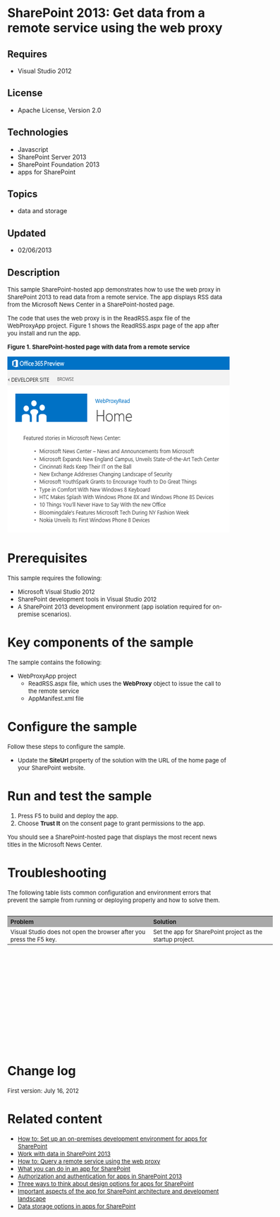 # SharePoint 2013: Get data from a remote service using the web proxy
## Requires
- Visual Studio 2012
## License
- Apache License, Version 2.0
## Technologies
- Javascript
- SharePoint Server 2013
- SharePoint Foundation 2013
- apps for SharePoint
## Topics
- data and storage
## Updated
- 02/06/2013
## Description

<p><span style="font-size:small">This sample SharePoint-hosted app demonstrates how to use the web proxy in SharePoint 2013 to read data from a remote service. The app displays RSS data from the Microsoft News Center in a SharePoint-hosted page.</span></p>
<p><span style="font-size:small">The code that uses the web proxy is in the ReadRSS.aspx file of the WebProxyApp project. Figure 1 shows the ReadRSS.aspx page of the app after you install and run the app.</span></p>
<p><strong><span style="font-size:small">Figure 1. SharePoint-hosted page with data from a remote service</span></strong></p>
<p><span style="font-size:small"><img id="67633" src="67633-fig1.png" alt="" width="557" height="398"></span></p>
<h1>Prerequisites</h1>
<p><span style="font-size:small">This sample requires the following:</span></p>
<ul>
<li><span style="font-size:small">Microsoft Visual Studio 2012</span> </li><li><span style="font-size:small">SharePoint development tools in Visual Studio 2012</span>
</li><li><span style="font-size:small">A SharePoint 2013 development environment (app isolation required for on-premise scenarios).</span>
</li></ul>
<h1>Key components of the sample</h1>
<p><span style="font-size:small">The sample contains the following:</span></p>
<ul>
<li><span style="font-size:small">WebProxyApp project</span>
<ul>
<li><span style="font-size:small">ReadRSS.aspx file, which uses the <strong>WebProxy</strong> object to issue the call to the remote service</span>
</li><li><span style="font-size:small">AppManifest.xml file</span> </li></ul>
</li></ul>
<h1>Configure the sample</h1>
<p><span style="font-size:small">Follow these steps to configure the sample.</span></p>
<ul>
<li><span style="font-size:small">Update the <strong>SiteUrl</strong> property of the solution with the URL of the home page of your SharePoint website.</span>
</li></ul>
<h1>Run and test the sample</h1>
<ol>
<li><span style="font-size:small">Press F5 to build and deploy the app.</span> </li><li><span style="font-size:small">Choose <strong>Trust It</strong> on the consent page to grant permissions to the app.</span>
</li></ol>
<p><span style="font-size:small">You should see a SharePoint-hosted page that displays the most recent news titles in the Microsoft News Center.</span></p>
<h1>Troubleshooting</h1>
<p><span style="font-size:small">The following table lists common configuration and environment errors that prevent the sample from running or deploying properly and how to solve them.</span></p>
<table border="0" cellspacing="5" cellpadding="5" frame="void" align="left" style="width:602px; height:140px">
<tbody>
<tr style="background-color:#a9a9a9">
<th align="left" scope="col"><strong><span style="font-size:small">Problem </span>
</strong></th>
<th align="left" scope="col"><strong><span style="font-size:small">Solution</span></strong></th>
</tr>
<tr valign="top">
<td><span style="font-size:small">Visual Studio does not open the browser after you press the F5 key.</span></td>
<td><span style="font-size:small">Set the app for SharePoint project as the startup project.</span></td>
</tr>
</tbody>
</table>
<p>&nbsp;</p>
<p>&nbsp;</p>
<p>&nbsp;</p>
<p>&nbsp;</p>
<p>&nbsp;</p>
<h1>Change log</h1>
<p><span style="font-size:small">First version: July 16, 2012</span></p>
<h1>Related content</h1>
<ul>
<li><span style="font-size:small"><a title="http://msdn.microsoft.com/en-us/library/b0878c12-27c9-4eea-ae3b-7e79e5a8838d" href="http://msdn.microsoft.com/en-us/library/b0878c12-27c9-4eea-ae3b-7e79e5a8838d" target="_blank">How to: Set&nbsp;up an on-premises&nbsp;development
 environment for apps for SharePoint</a></span> </li><li><span style="font-size:small"><span style="font-size:small"><a href="http://msdn.microsoft.com/en-us/library/1534a5f4-1d83-45b4-9714-3a1995677d85">Work with data in SharePoint 2013</a></span></span>
</li><li><span style="font-size:small"><a href="http://msdn.microsoft.com/en-us/library/16913e6d-4fc6-4c5e-84a4-6c2688703798">How to: Query a remote service using the web proxy</a></span>
</li><li><span style="font-size:small"><a title="http://msdn.microsoft.com/en-us/library/26f2999e-db7f-4fe7-a00f-05b009b1927d" href="http://msdn.microsoft.com/en-us/library/26f2999e-db7f-4fe7-a00f-05b009b1927d">What you can do in an app for SharePoint</a></span>
</li><li><span style="font-size:small"><span style="font-size:small"><a href="http://msdn.microsoft.com/en-us/library/bde5647a-fff1-4b51-b67b-2139de79ce4a">Authorization and authentication for apps&nbsp;in SharePoint 2013</a></span></span>
</li><li><span style="font-size:small"><a href="http://msdn.microsoft.com/en-us/library/0942fdce-3227-496a-8873-399fc1dbb72c">Three ways to think about design options for apps for SharePoint</a></span>
</li><li><span style="font-size:small"><a href="http://msdn.microsoft.com/en-us/library/ae96572b-8f06-4fd3-854f-fc312f7f2d88">Important aspects of the app for SharePoint architecture and development landscape</a></span>
</li><li><span style="font-size:small"><a href="http://msdn.microsoft.com/en-us/library/3034f03c-2d5a-46de-9cb8-2c101ff194fa"><span style="font-size:small">Data storage options in apps for SharePoint</span></a></span>
</li></ul>
